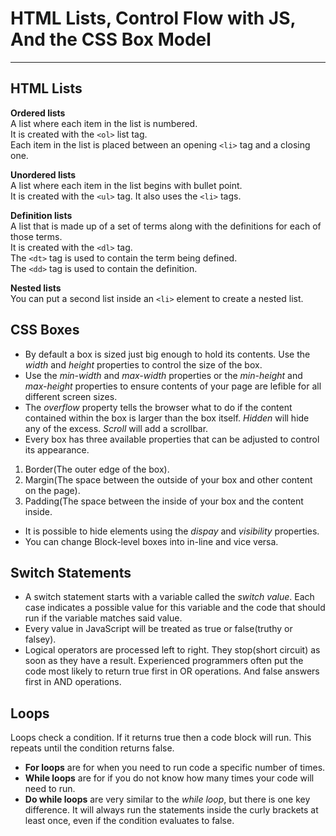 # HTML Lists, Control Flow with JS, And the CSS Box Model  

---  

## HTML Lists

**Ordered lists**  
A list where each item in the list is numbered.  
It is created with the `<ol>` list tag.  
Each item in the list is placed between an opening `<li>` tag and a closing one.  

**Unordered lists**  
A list where each item in the list begins with bullet point.  
It is created with the `<ul>` tag.
It also uses the `<li>` tags.  

**Definition lists**  
A list that is made up of a set of terms along with the definitions for each of those terms.  
It is created with the `<dl>` tag.  
The `<dt>` tag is used to contain the term being defined.  
The `<dd>` tag is used to contain the definition.  

**Nested lists**  
You can put a second list inside an `<li>` element to create a nested list.  

## CSS Boxes  

- By default a box is sized just big enough to hold its contents. Use the *width* and *height* properties to control the size of the box.  
- Use the *min-width* and *max-width* properties or the *min-height* and *max-height* properties to ensure contents of your page are lefible for all different screen sizes.  
- The *overflow* property tells the browser what to do if the content contained within the box is larger than the box itself. *Hidden* will hide any of the excess. *Scroll* will add a scrollbar.  
- Every box has three available properties that can be adjusted to control its appearance.  
1. Border(The outer edge of the box).  
2. Margin(The space between the outside of your box and other content on the page).  
3. Padding(The space between the inside of your box and the content inside.  
- It is possible to hide elements using the *dispay* and *visibility* properties.  
- You can change Block-level boxes into in-line and vice versa.  

## Switch Statements  

- A switch statement starts with a variable called the *switch value*. Each case indicates a possible value for this variable and the code that should run if the variable matches said value.  
- Every value in JavaScript will be treated as true or false(truthy or falsey).  
- Logical operators are processed left to right. They stop(short circuit) as soon as they have a result. Experienced programmers often put the code most likely to return true first in OR operations. And false answers first in AND operations.  

## Loops  

 Loops check a condition. If it returns true then a code block will run. This repeats until the condition returns false.  
 
 - **For loops** are for when you need to run code a specific number of times.  
 - **While loops** are for if you do not know how many times your code will need to run.  
 - **Do while loops** are very similar to the *while loop*, but there is one key difference. It will always run the statements inside the curly brackets at least once, even if the condition evaluates to false.  

